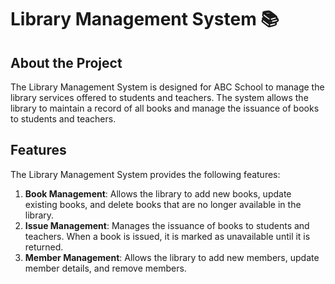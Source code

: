 # Library Management System 📚

## About the Project
The Library Management System is designed for ABC School to manage the library services offered to students and teachers. The system allows the library to maintain a record of all books and manage the issuance of books to students and teachers.

## Features
The Library Management System provides the following features:

1. **Book Management**: Allows the library to add new books, update existing books, and delete books that are no longer available in the library.
2. **Issue Management**: Manages the issuance of books to students and teachers. When a book is issued, it is marked as unavailable until it is returned.
3. **Member Management**: Allows the library to add new members, update member details, and remove members.

